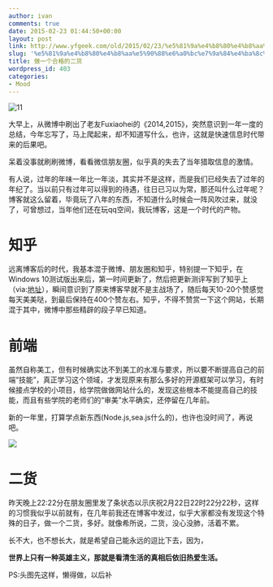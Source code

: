 ```yaml
---
author: ivan
comments: true
date: 2015-02-23 01:44:50+00:00
layout: post
link: http://www.yfgeek.com/old/2015/02/23/%e5%81%9a%e4%b8%80%e4%b8%aa%e5%90%88%e6%a0%bc%e7%9a%84%e4%ba%8c%e8%b4%a7/
slug: '%e5%81%9a%e4%b8%80%e4%b8%aa%e5%90%88%e6%a0%bc%e7%9a%84%e4%ba%8c%e8%b4%a7'
title: 做一个合格的二货
wordpress_id: 403
categories:
- Mood
---
```


![11](http://www.yfgeek.com/wp-content/uploads/2015/02/11.jpg)<!-- more -->

大早上，从微博中刷出了老友Fuxiaohei的《2014,2015》，突然意识到一年一度的总结，今年忘写了，马上爬起来，却不知道写什么，也许，这就是快速信息时代带来的后果吧。

呆着没事就刷刷微博，看看微信朋友圈，似乎真的失去了当年猎取信息的激情。

有人说，过年的年味一年比一年淡，其实并不是这样，而是我们已经失去了过年的年纪了。当以前只有过年可以得到的待遇，往日已习以为常，那还叫什么过年呢？博客就这么留着，毕竟玩了八年的东西，不知道什么时候会一阵风吹过来，就没了，可曾想过，当年他们还在玩qq空间，我玩博客，这是一个时代的产物。


# 知乎


远离博客后的时代，我基本混于微博、朋友圈和知乎，特别提一下知乎，在Windows 10测试版出来后，第一时间更新了，然后把更新测评写到了知乎上（via:[地址](http://www.zhihu.com/question/25649710)），瞬间意识到了原来博客早就不是主战场了，随后每天10-20个赞感觉每天美美哒，到最后保持在400个赞左右。知乎，不得不赞赏一下这个网站，长期混于其中，微博中那些精辟的段子早已知道。


# 前端


虽然自称美工，但有时候确实达不到美工的水准与要求，所以要不断提高自己的前端“技能”，真正学习这个领域，才发现原来有那么多好的开源框架可以学习，有时候接点学校的小项目，给学院做做网站什么的，发现这些根本不能提高自己的技能，而且有些学院的老师们的“审美”水平确实，还停留在几年前。

新的一年里，打算学点新东西(Node.js,sea.js什么的)，也许也没时间了，再说吧。

![](http://www.yfgeek.com/wp-content/uploads/2015/02/1.png)


# 二货


昨天晚上22:22分在朋友圈里发了条状态以示庆祝2月22日22时22分22秒，这样的习惯我似乎以前就有，在几年前我还在博客中发过，似乎大家都没有发现这个特殊的日子，做一个二货，多好。就像希所说，二货，没心没肺，活着不累。

长不大，也不想长大，就是希望自己能永远的逗比下去，因为，

**世界上只有一种英雄主义，那就是看清生活的真相后依旧热爱生活。**

PS:头图先这样，懒得做，以后补
